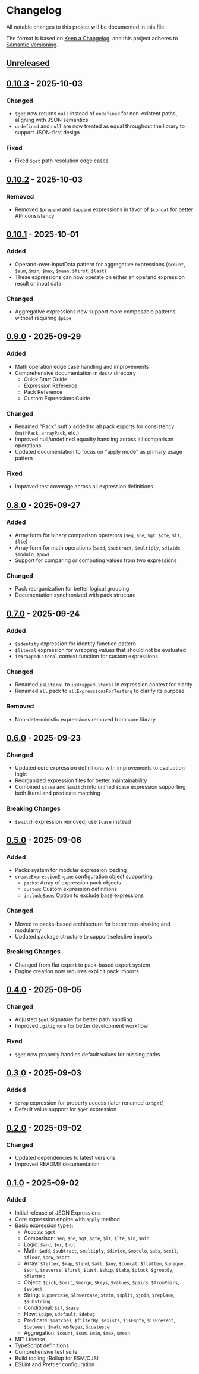 # Changelog

All notable changes to this project will be documented in this file.

The format is based on [Keep a Changelog](https://keepachangelog.com/en/1.0.0/),
and this project adheres to [Semantic Versioning](https://semver.org/spec/v2.0.0.html).

## [Unreleased]

## [0.10.3] - 2025-10-03

### Changed
- `$get` now returns `null` instead of `undefined` for non-existent paths, aligning with JSON semantics
- `undefined` and `null` are now treated as equal throughout the library to support JSON-first design

### Fixed
- Fixed `$get` path resolution edge cases

## [0.10.2] - 2025-10-03

### Removed
- Removed `$prepend` and `$append` expressions in favor of `$concat` for better API consistency

## [0.10.1] - 2025-10-01

### Added
- Operand-over-inputData pattern for aggregative expressions (`$count`, `$sum`, `$min`, `$max`, `$mean`, `$first`, `$last`)
- These expressions can now operate on either an operand expression result or input data

### Changed
- Aggregative expressions now support more composable patterns without requiring `$pipe`

## [0.9.0] - 2025-09-29

### Added
- Math operation edge case handling and improvements
- Comprehensive documentation in `docs/` directory
  - Quick Start Guide
  - Expression Reference
  - Pack Reference
  - Custom Expressions Guide

### Changed
- Renamed "Pack" suffix added to all pack exports for consistency (`mathPack`, `arrayPack`, etc.)
- Improved null/undefined equality handling across all comparison operations
- Updated documentation to focus on "apply mode" as primary usage pattern

### Fixed
- Improved test coverage across all expression definitions

## [0.8.0] - 2025-09-27

### Added
- Array form for binary comparison operators (`$eq`, `$ne`, `$gt`, `$gte`, `$lt`, `$lte`)
- Array form for math operations (`$add`, `$subtract`, `$multiply`, `$divide`, `$modulo`, `$pow`)
- Support for comparing or computing values from two expressions

### Changed
- Pack reorganization for better logical grouping
- Documentation synchronized with pack structure

## [0.7.0] - 2025-09-24

### Added
- `$identity` expression for identity function pattern
- `$literal` expression for wrapping values that should not be evaluated
- `isWrappedLiteral` context function for custom expressions

### Changed
- Renamed `isLiteral` to `isWrappedLiteral` in expression context for clarity
- Renamed `all` pack to `allExpressionsForTesting` to clarify its purpose

### Removed
- Non-deterministic expressions removed from core library

## [0.6.0] - 2025-09-23

### Changed
- Updated core expression definitions with improvements to evaluation logic
- Reorganized expression files for better maintainability
- Combined `$case` and `$switch` into unified `$case` expression supporting both literal and predicate matching

### Breaking Changes
- `$switch` expression removed; use `$case` instead

## [0.5.0] - 2025-09-06

### Added
- Packs system for modular expression loading
- `createExpressionEngine` configuration object supporting:
  - `packs`: Array of expression pack objects
  - `custom`: Custom expression definitions
  - `includeBase`: Option to exclude base expressions

### Changed
- Moved to packs-based architecture for better tree-shaking and modularity
- Updated package structure to support selective imports

### Breaking Changes
- Changed from flat export to pack-based export system
- Engine creation now requires explicit pack imports

## [0.4.0] - 2025-09-05

### Changed
- Adjusted `$get` signature for better path handling
- Improved `.gitignore` for better development workflow

### Fixed
- `$get` now properly handles default values for missing paths

## [0.3.0] - 2025-09-03

### Added
- `$prop` expression for property access (later renamed to `$get`)
- Default value support for `$get` expression

## [0.2.0] - 2025-09-02

### Changed
- Updated dependencies to latest versions
- Improved README documentation

## [0.1.0] - 2025-09-02

### Added
- Initial release of JSON Expressions
- Core expression engine with `apply` method
- Basic expression types:
  - Access: `$get`
  - Comparison: `$eq`, `$ne`, `$gt`, `$gte`, `$lt`, `$lte`, `$in`, `$nin`
  - Logic: `$and`, `$or`, `$not`
  - Math: `$add`, `$subtract`, `$multiply`, `$divide`, `$modulo`, `$abs`, `$ceil`, `$floor`, `$pow`, `$sqrt`
  - Array: `$filter`, `$map`, `$find`, `$all`, `$any`, `$concat`, `$flatten`, `$unique`, `$sort`, `$reverse`, `$first`, `$last`, `$skip`, `$take`, `$pluck`, `$groupBy`, `$flatMap`
  - Object: `$pick`, `$omit`, `$merge`, `$keys`, `$values`, `$pairs`, `$fromPairs`, `$select`
  - String: `$uppercase`, `$lowercase`, `$trim`, `$split`, `$join`, `$replace`, `$substring`
  - Conditional: `$if`, `$case`
  - Flow: `$pipe`, `$default`, `$debug`
  - Predicate: `$matches`, `$filterBy`, `$exists`, `$isEmpty`, `$isPresent`, `$between`, `$matchesRegex`, `$coalesce`
  - Aggregation: `$count`, `$sum`, `$min`, `$max`, `$mean`
- MIT License
- TypeScript definitions
- Comprehensive test suite
- Build tooling (Rollup for ESM/CJS)
- ESLint and Prettier configuration

[Unreleased]: https://github.com/yourusername/json-expressions/compare/v0.10.3...HEAD
[0.10.3]: https://github.com/yourusername/json-expressions/compare/v0.10.2...v0.10.3
[0.10.2]: https://github.com/yourusername/json-expressions/compare/v0.10.1...v0.10.2
[0.10.1]: https://github.com/yourusername/json-expressions/compare/v0.9.0...v0.10.1
[0.9.0]: https://github.com/yourusername/json-expressions/compare/v0.8.0...v0.9.0
[0.8.0]: https://github.com/yourusername/json-expressions/compare/v0.7.0...v0.8.0
[0.7.0]: https://github.com/yourusername/json-expressions/compare/v0.6.0...v0.7.0
[0.6.0]: https://github.com/yourusername/json-expressions/compare/v0.5.0...v0.6.0
[0.5.0]: https://github.com/yourusername/json-expressions/compare/v0.4.0...v0.5.0
[0.4.0]: https://github.com/yourusername/json-expressions/compare/v0.3.0...v0.4.0
[0.3.0]: https://github.com/yourusername/json-expressions/compare/v0.2.0...v0.3.0
[0.2.0]: https://github.com/yourusername/json-expressions/compare/v0.1.0...v0.2.0
[0.1.0]: https://github.com/yourusername/json-expressions/releases/tag/v0.1.0
